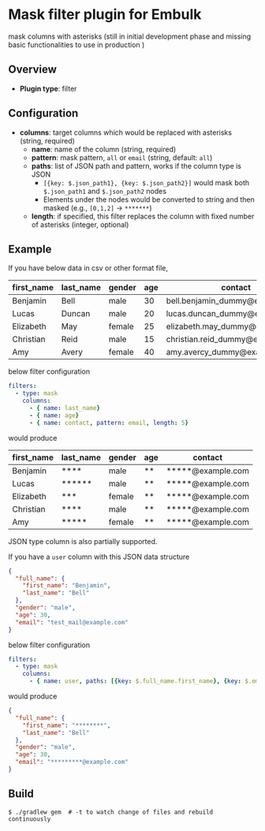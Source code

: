 # Mask filter plugin for Embulk

mask columns with asterisks (still in initial development phase and missing basic functionalities to use in production )

## Overview

* **Plugin type**: filter

## Configuration

- **columns**: target columns which would be replaced with asterisks (string, required)
  - **name**: name of the column (string, required)
  - **pattern**: mask pattern, `all` or `email` (string, default: `all`)
  - **paths**: list of JSON path and pattern, works if the column type is JSON
    - `[{key: $.json_path1}, {key: $.json_path2}]` would mask both `$.json_path1` and `$.json_path2` nodes
    - Elements under the nodes would be converted to string and then masked (e.g., `[0,1,2]` -> `*******`)
  - **length**: if specified, this filter replaces the column with fixed number of asterisks (integer, optional)

## Example

If you have below data in csv or other format file,

|first_name | last_name | gender | age | contact |
|---|---|---|---|---|
| Benjamin | Bell | male | 30 | bell.benjamin_dummy@<i></i>example.com |
| Lucas | Duncan | male | 20 | lucas.duncan_dummy@<i></i>example.com |
| Elizabeth |	May | female | 25 | elizabeth.may_dummy@<i></i>example.com |
| Christian | Reid | male | 15 | christian.reid_dummy@<i></i>example.com |
| Amy |	Avery | female | 40 | amy.avercy_dummy@<i></i>example.com |

below filter configuration

```yaml
filters:
  - type: mask
    columns:
      - { name: last_name}
      - { name: age}
      - { name: contact, pattern: email, length: 5}
```

would produce

|first_name | last_name | gender | age | contact |
|---|---|---|---|---|
| Benjamin | **** | male | ** | *****@example.com |
| Lucas | ****** | male | ** | *****@example.com |
| Elizabeth |	*** | female | ** | *****@example.com |
| Christian | **** | male | ** | *****@example.com |
| Amy |	***** | female | ** | *****@example.com |

JSON type column is also partially supported.

If you have a `user` column with this JSON data structure

```json
{
  "full_name": {
    "first_name": "Benjamin",
    "last_name": "Bell"
  },
  "gender": "male",
  "age": 30,
  "email": "test_mail@example.com"
}
```

below filter configuration

```yaml
filters:
  - type: mask
    columns:
      - { name: user, paths: [{key: $.full_name.first_name}, {key: $.email, pattern: email}]}    
```

would produce

```json
{
  "full_name": {
    "first_name": "********",
    "last_name": "Bell"
  },
  "gender": "male",
  "age": 30,
  "email": "*********@example.com"
}
```


## Build

```
$ ./gradlew gem  # -t to watch change of files and rebuild continuously
```
